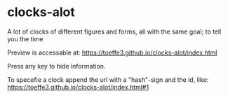 # clocks-alot
A lot of clocks of different figures and forms, all with the same goal; to tell you the time

Preview is accessable at:
https://toeffe3.github.io/clocks-alot/index.html

Press any key to hide information.

To specefie a clock append the url with a "hash"-sign and the id, like:
https://toeffe3.github.io/clocks-alot/index.html#1
